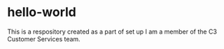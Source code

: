 # hello-world
This is a respository created as a part of set up
I am a member of the C3 Customer Services team.
